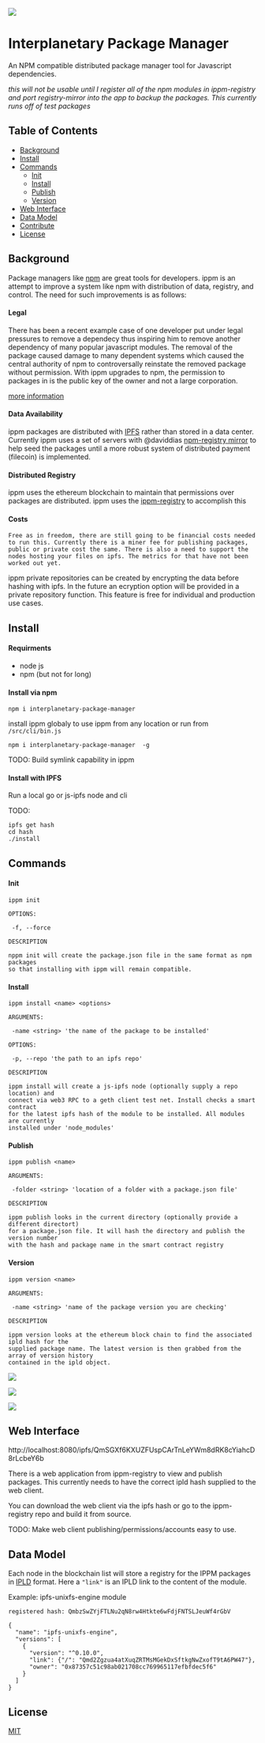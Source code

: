<img src="http://i.imgur.com/65GfDmT.png"></img>

# Interplanetary Package Manager

An NPM compatible distributed package manager tool for Javascript dependencies.

*this will not be usable until I register all of the npm modules in ippm-registry and port registry-mirror into the app to backup the packages. This currently runs off of test packages*

## Table of Contents

- [Background](#background)
- [Install](#install)
- [Commands](#commands)
  - [Init](#init)
  - [Install](#install)
  - [Publish](#publish)
  - [Version](#version)
- [Web Interface](#web-interface) 
- [Data Model](#data-model)
- [Contribute](#contribute)
- [License](#license)

## Background

Package managers like [npm](https://www.npmjs.com/) are great tools for developers. ippm is an attempt to improve a system like npm with distribution of data, registry, and control. The need for such improvements is as follows: 

#### Legal

There has been a recent example case of one developer put under legal pressures to remove a dependecy thus inspiring him to remove another dependency of many popular javascript modules.  The removal of the package caused damage to many dependent systems which caused the central authority of npm to controversally reinstate the removed package without permission. With ippm upgrades to npm, the permission to packages in is the public key of the owner and not a large corporation.

[more information](http://www.theregister.co.uk/2016/03/23/npm_left_pad_chaos/)

#### Data Availability

ippm packages are distributed with [IPFS](https://ipfs.io) rather than stored in a data center. Currently ippm uses a set of servers with @daviddias [npm-registry mirror](https://github.com/diasdavid/npm-on-ipfs) to help seed the packages until a more robust system of distributed payment (filecoin) is implemented.

#### Distributed Registry

ippm uses the ethereum blockchain to maintain that permissions over packages are distributed. ippm uses the [ippm-registry](https://github.com/nginnever/ippm-registry) to accomplish this

#### Costs

```Free as in freedom, there are still going to be financial costs needed to run this. Currently there is a miner fee for publishing packages, public or private cost the same. There is also a need to support the nodes hosting your files on ipfs. The metrics for that have not been worked out yet.```

ippm private repositories can be created by encrypting the data before hashing with ipfs. In the future an ecryption option will be provided in a private repository function. This feature is free for individual and production use cases. 

## Install

#### Requirments

- node js
- npm (but not for long)

#### Install via npm

```npm i interplanetary-package-manager```

install ippm globaly to use ippm from any location or run from ```/src/cli/bin.js```

```npm i interplanetary-package-manager  -g```

TODO: Build symlink capability in ippm

#### Install with IPFS

Run a local go or js-ipfs node and cli

TODO:

```
ipfs get hash
cd hash
./install
```

## Commands

#### Init

```
ippm init

OPTIONS:

 -f, --force

DESCRIPTION

nppm init will create the package.json file in the same format as npm packages
so that installing with ippm will remain compatible.

```

#### Install

```
ippm install <name> <options>

ARGUMENTS:

 -name <string> 'the name of the package to be installed'

OPTIONS:

 -p, --repo 'the path to an ipfs repo'

DESCRIPTION

ippm install will create a js-ipfs node (optionally supply a repo location) and 
connect via web3 RPC to a geth client test net. Install checks a smart contract
for the latest ipfs hash of the module to be installed. All modules are currently
installed under 'node_modules'

```

#### Publish

```
ippm publish <name>

ARGUMENTS:

 -folder <string> 'location of a folder with a package.json file'

DESCRIPTION

ippm publish looks in the current directory (optionally provide a different directort)
for a package.json file. It will hash the directory and publish the version number
with the hash and package name in the smart contract registry
```

#### Version

```
ippm version <name>

ARGUMENTS:

 -name <string> 'name of the package version you are checking'

DESCRIPTION

ippm version looks at the ethereum block chain to find the associated ipld hash for the 
supplied package name. The latest version is then grabbed from the array of version history
contained in the ipld object.
```

<img src="http://i.imgur.com/rHfxGzf.png" align="middle"></img>

<img src="http://i.imgur.com/FNitk2w.png" align="middle"></img>

<img src="http://i.imgur.com/T5nRnmk.png" align="middle"></img>

## Web Interface

http://localhost:8080/ipfs/QmSGXf6KXUZFUspCArTnLeYWm8dRK8cYiahcD8rLcbeY6b

There is a web application from ippm-registry to view and publish packages. This currently needs to have the correct ipld hash supplied to the web client.

You can download the web client via the ipfs hash or go to the ippm-registry repo and build it from source.

TODO: Make web client publishing/permissions/accounts easy to use.

## Data Model

Each node in the blockchain list will store a registry for the IPPM packages in [IPLD](https://github.com/ipfs/specs/tree/master/ipld) format. Here a ```"link"``` is an IPLD link to the content of the module.

Example: ipfs-unixfs-engine module

```registered hash: QmbzSwZYjFTLNu2qN8rw4Htkte6wFdjFNTSLJeuWf4rGbV```
```
{
  "name": "ipfs-unixfs-engine",
  "versions": [
    {
      "version": "^0.10.0",
      "link": {"/": "Qmd2Zgzua4atXuqZRTMsMGekDxSftkgNwZxofT9tA6PW47"},
      "owner": "0x87357c51c98ab021708cc769965117efbfdec5f6"
    }
  ]
}
```

## License

[MIT](LICENSE)

